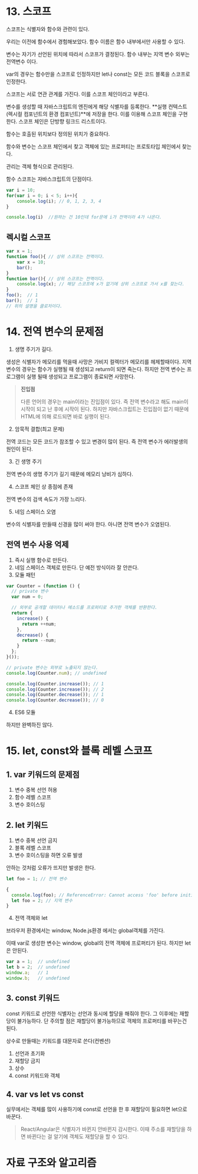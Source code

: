 # 13. 스코프

스코프는 식별자와 함수와 관련이 있다.

우리는 이전에 함수에서 경험해보았다. 함수 이름은 함수 내부에서만 사용할 수 있다.

변수는 자기가 선언된 위치에 따라서 스코프가 결정된다. 함수 내부는 지역 변수 외부는 전역변수 이다.

var의 경우는 함수만을 스코프로 인정하지만 let나 const는 모든 코드 블록을 스코프로 인정한다.

스코프는 서로 연관 관계를 가진다. 이를 스코프 체인이라고 부른다. 

변수를 생성할 때 자바스크립트의 엔진에게 해당 식별자를 등록한다. **실행 컨텍스트(렉시컬 컴포넌트의 환경 컴포넌트)**에 저장을 한다.  이를 이용해 스코프 체인을 구현한다. 스코프 체인은 단방향 링크드 리스트이다.

함수는 호출된 위치보다 정의된 위치가 중요하다.

함수와 변수는 스코프 체인에서 찾고 객체에 있는 프로퍼티는 프로토타입 체인에서 찾는다.

관리는 객체 형식으로 관리된다.

함수 스코프는 자바스크립트의 단점이다.

```javascript
var i = 10;
for(var i = 0; i < 5; i++){
    console.log(i); // 0, 1, 2, 3, 4
}

console.log(i)	//원하는 건 10인데 for문에 i가 전역이라 4가 나온다.
```



## 렉시컬 스코프

```javascript
var x = 1;
function foo(){	// 상위 스코프는 전역이다.
    var x = 10;
    bar();
}
function bar(){	// 상위 스코프는 전역이다.
    console.log(x);	// 해당 스코프에 x가 없기에 상위 스코프로 가서 x를 찾는다.
}
foo();	// 1
bar();	// 1
// 위의 설명을 클로저이다.
```





# 14. 전역 변수의 문제점

1. 생명 주기가 길다.

생성은 식별자가 메모리를 먹을때 사망은 가비지 컬렉터가 메모리를 헤제할때이다. 지역 변수의 경우는 함수가 실행될 때 생성되고 return이 되면 죽는다. 하지만 전역 변수는 프로그램이 실행 될때 생성되고 프로그램이 종료되면 사망한다.

> **진입점**
>
> 다른 언어의 경우는 main이라는 진입점이 있다. 즉 전역 변수라고 해도 main이 시작이 되고 난 후에 시작이 된다. 하지만 자바스크립트는 진입점이 없기 때문에 HTML에 의해 로드되면 바로 실행이 된다.

2. 암묵적 결합(최고 문제)

전역 코드는 모든 코드가 참조할 수 있고 변경이 많이 된다. 즉 전역 변수가 에러발생의 원인이 된다.

3. 긴 생명 주기

전역 변수의 생명 주기가 길기 때문에 메모리 낭비가 심하다.

4. 스코프 체인 상 종점에 존재

전역 변수의 검색 속도가 가장 느리다.

5. 네임 스페이스 오염

변수의 식별자를 만들때 신경을 많이 써야 한다. 아니면 전역 변수가 오염된다.



## 전역 변수 사용 억제

1. 즉시 실행 함수로 만든다.
2. 네임 스페이스 객체로 만든다. 단 예전 방식이라 잘 안쓴다.
3. 모듈 패턴

```javascript
var Counter = (function () {
  // private 변수
  var num = 0;

  // 외부로 공개할 데이터나 메소드를 프로퍼티로 추가한 객체를 반환한다.
  return {
    increase() {
      return ++num;
    },
    decrease() {
      return --num;
    }
  };
}());

// private 변수는 외부로 노출되지 않는다.
console.log(Counter.num); // undefined

console.log(Counter.increase()); // 1
console.log(Counter.increase()); // 2
console.log(Counter.decrease()); // 1
console.log(Counter.decrease()); // 0
```

4. ES6 모듈

하지만 완벽하진 않다.





# 15. let, const와 블록 레벨 스코프

## 1. var 키워드의 문제점

1. 변수 중복 선언 허용
2. 함수 레벨 스코프
3. 변수 호이스팅

## 2. let 키워드

1. 변수 중복 선언 금지
2. 블록 레벨 스코프
3. 변수 호이스팅을 하면 오류 발생

안하는 것처럼 오류가 뜨지만 발생은 한다.

```javascript
let foo = 1; // 전역 변수

{
  console.log(foo); // ReferenceError: Cannot access 'foo' before initialization 원래 foo가 없으면 상위 스코프에서 foo를 찾아야 하는데 참조 에러가 뜬다. 이 부위를 일시적 사각지대(TDZ)라 부른다.
  let foo = 2; // 지역 변수
}
```

4. 전역 객체와 let

브라우저 환경에서는 window, Node.js환경 에서는 global객체를 가진다.

이때 var로 생성한 변수는 window, global의 전역 객체에 프로퍼티가 된다. 하지만 let은 안된다.

```javascript
var a = 1;	// undefined
let b = 2;	// undefined
window.a;	// 1
window.b;	// undefined
```



## 3. const 키워드

const 키워드로 선언한 식별자는 선언과 동시에 할당을 해줘야 한다. 그 이후에는 재할당이 불가능하다. 단 주의할 점은 재할당이 불가능하므로 객체의 프로퍼티를 바꾸는건 된다.

상수로 만들때는 키워드를 대문자로 쓴다(컨벤션)

1. 선언과 초기화
2. 재할당 금지
3. 상수
4. const 키워드와 객체

## 4. var vs let vs const

실무에서는 객체를 많이 사용하기에 const로 선언을 한 후 재할당이 필요하면 let으로 바꾼다.



>  React/Angular은 식별자가 바뀐지 안바뀐지 감시한다. 이때 주소를 재할당을 하면 바뀐다는 걸 알기에 객체도 재할당을 할 수 있다.



# 자료 구조와 알고리즘

